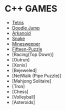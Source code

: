 # C++ GAMES

- [Tetris]()
- [Doodle Jump]()
- [Arkanoid]()
- [Snake]()
- [Minesweeper]()
- [Fifteen-Puzzle]()
- [Racing(Top Down)]
- [Outrun]
- [Xonix]
- [Bejeweled]
- [NetWalk (Pipe Puzzle)]
- [Mahjong Solitaire]
- [Tron]
- [Chess]
- [Volleyball]
- [Asteroids]
